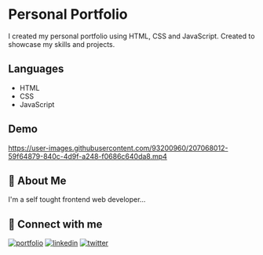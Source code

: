 # Personal Portfolio
I created my personal portfolio using HTML, CSS and JavaScript. Created to showcase my skills and projects.

## Languages
- HTML
- CSS
- JavaScript

## Demo 

https://user-images.githubusercontent.com/93200960/207068012-59f64879-840c-4d9f-a248-f0686c640da8.mp4

## 🚀 About Me
I'm a self tought frontend web developer...

## 🔗 Connect with me
[![portfolio](https://img.shields.io/badge/my_portfolio-000?style=for-the-badge&logo=ko-fi&logoColor=white)](https://karanchandekar.netlify.app)
[![linkedin](https://img.shields.io/badge/linkedin-0A66C2?style=for-the-badge&logo=linkedin&logoColor=white)](https://www.linkedin.com/in/karan-chandekar-a87263219/)
[![twitter](https://img.shields.io/badge/twitter-1DA1F2?style=for-the-badge&logo=twitter&logoColor=white)](https://twitter.com/karanchandekar1)
